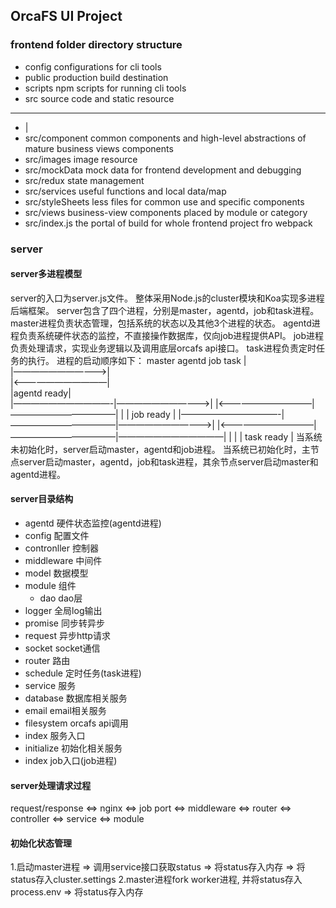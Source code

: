 ## OrcaFS UI Project

### frontend folder directory structure
 - config          configurations for cli tools
 - public          production build destination
 - scripts         npm scripts for running cli tools
 - src             source code and static resource
 - --
 - |
 - src/component   common components and high-level abstractions of mature business views components
 - src/images      image resource
 - src/mockData    mock data for frontend development and debugging
 - src/redux       state management
 - src/services    useful functions and local data/map
 - src/styleSheets less files for common use and specific components
 - src/views       business-view components placed by module or category
 - src/index.js    the portal of build for whole frontend project fro webpack


### server

#### server多进程模型
server的入口为server.js文件。
整体采用Node.js的cluster模块和Koa实现多进程后端框架。
server包含了四个进程，分别是master，agentd，job和task进程。
master进程负责状态管理，包括系统的状态以及其他3个进程的状态。
agentd进程负责系统硬件状态的监控，不直接操作数据库，仅向job进程提供API。
job进程负责处理请求，实现业务逻辑以及调用底层orcafs api接口。
task进程负责定时任务的执行。
进程的启动顺序如下：
  master       agentd        job         task 
    |                                
    |———————————>|                                   
    |<———————————|                  
    |agentd ready|                 
    |———————————-|———————————>|
    |<———————————|————————————|
    |            |  job ready |
    |———————————-|————————————|———————————>|
    |<———————————|————————————|————————————|
    |            |            | task ready |
当系统未初始化时，server启动master，agentd和job进程。
当系统已初始化时，主节点server启动master，agentd，job和task进程，其余节点server启动master和agentd进程。

#### server目录结构
 - agentd 硬件状态监控(agentd进程)
 - config 配置文件
 - contronller 控制器
 - middleware 中间件
 - model 数据模型
 - module 组件
	- dao dao层
  - logger 全局log输出
  - promise 同步转异步
  - request 异步http请求
  - socket socket通信
 - router 路由
 - schedule 定时任务(task进程)
 - service 服务
  - database 数据库相关服务
  - email email相关服务
  - filesystem orcafs api调用
  - index 服务入口
  - initialize 初始化相关服务
 - index job入口(job进程)

#### server处理请求过程                                  
request/response <=> nginx <=> job port <=> middleware <=> router <=> controller <=> service <=> module

#### 初始化状态管理
1.启动master进程 => 调用service接口获取status => 将status存入内存 => 将status存入cluster.settings
2.master进程fork worker进程, 并将status存入process.env => 将status存入内存